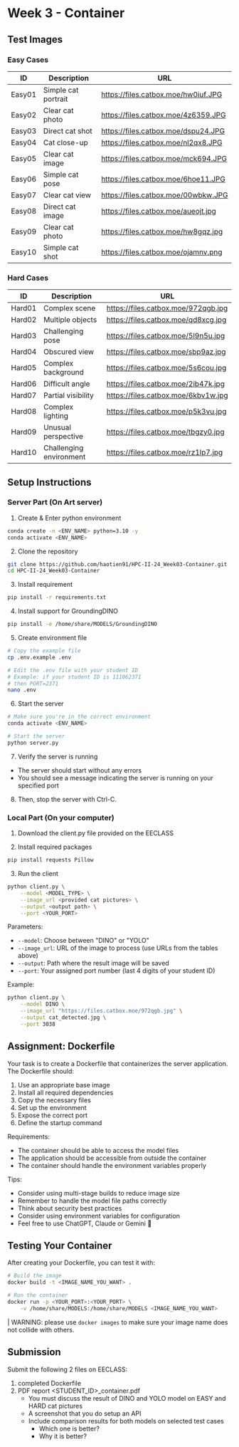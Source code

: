 # Week 3 - Container

## Test Images

### Easy Cases
| ID | Description | URL |
|----|-------------|-----|
| Easy01 | Simple cat portrait | https://files.catbox.moe/hw0iuf.JPG |
| Easy02 | Clear cat photo | https://files.catbox.moe/4z6359.JPG |
| Easy03 | Direct cat shot | https://files.catbox.moe/dspu24.JPG |
| Easy04 | Cat close-up | https://files.catbox.moe/nl2qx8.JPG |
| Easy05 | Clear cat image | https://files.catbox.moe/mck694.JPG |
| Easy06 | Simple cat pose | https://files.catbox.moe/6hoe11.JPG |
| Easy07 | Clear cat view | https://files.catbox.moe/00wbkw.JPG |
| Easy08 | Direct cat image | https://files.catbox.moe/aueojt.jpg |
| Easy09 | Clear cat photo | https://files.catbox.moe/hw8gqz.jpg |
| Easy10 | Simple cat shot | https://files.catbox.moe/ojamnv.png |

### Hard Cases
| ID | Description | URL |
|----|-------------|-----|
| Hard01 | Complex scene | https://files.catbox.moe/972qgb.jpg |
| Hard02 | Multiple objects | https://files.catbox.moe/qd8xcg.jpg |
| Hard03 | Challenging pose | https://files.catbox.moe/5l9n5u.jpg |
| Hard04 | Obscured view | https://files.catbox.moe/sbp9az.jpg |
| Hard05 | Complex background | https://files.catbox.moe/5s6cou.jpg |
| Hard06 | Difficult angle | https://files.catbox.moe/2ib47k.jpg |
| Hard07 | Partial visibility | https://files.catbox.moe/6kbv1w.jpg |
| Hard08 | Complex lighting | https://files.catbox.moe/p5k3vu.jpg |
| Hard09 | Unusual perspective | https://files.catbox.moe/tbgzy0.jpg |
| Hard10 | Challenging environment | https://files.catbox.moe/rz1lp7.jpg |

## Setup Instructions

### Server Part (On Art server)
1. Create & Enter python environment
```bash
conda create -n <ENV_NAME> python=3.10 -y
conda activate <ENV_NAME>
```

2. Clone the repository
```bash
git clone https://github.com/haotien91/HPC-II-24_Week03-Container.git
cd HPC-II-24_Week03-Container
```

3. Install requirement
```bash
pip install -r requirements.txt
```

4. Install support for GroundingDINO
```bash
pip install -e /home/share/MODELS/GroundingDINO
```

5. Create environment file
```bash
# Copy the example file
cp .env.example .env

# Edit the .env file with your student ID
# Example: if your student ID is 111062371
# then PORT=2371
nano .env
```

6. Start the server
```bash
# Make sure you're in the correct environment
conda activate <ENV_NAME>

# Start the server
python server.py
```

7. Verify the server is running
- The server should start without any errors
- You should see a message indicating the server is running on your specified port

8. Then, stop the server with Ctrl-C.


### Local Part (On your computer)

1. Download the client.py file provided on the EECLASS

2. Install required packages
```bash
pip install requests Pillow
```

3. Run the client
```bash
python client.py \
    --model <MODEL_TYPE> \
    --image_url <provided cat pictures> \
    --output <output path> \
    --port <YOUR_PORT>
```

Parameters:
- `--model`: Choose between "DINO" or "YOLO"
- `--image_url`: URL of the image to process (use URLs from the tables above)
- `--output`: Path where the result image will be saved
- `--port`: Your assigned port number (last 4 digits of your student ID)

Example:
```bash
python client.py \
    --model DINO \
    --image_url "https://files.catbox.moe/972qgb.jpg" \
    --output cat_detected.jpg \
    --port 3038
```

## Assignment: Dockerfile

Your task is to create a Dockerfile that containerizes the server application. The Dockerfile should:

1. Use an appropriate base image
2. Install all required dependencies
3. Copy the necessary files
4. Set up the environment
5. Expose the correct port
6. Define the startup command

Requirements:
- The container should be able to access the model files
- The application should be accessible from outside the container
- The container should handle the environment variables properly

Tips:
- Consider using multi-stage builds to reduce image size
- Remember to handle the model file paths correctly
- Think about security best practices
- Consider using environment variables for configuration
- Feel free to use ChatGPT, Claude or Gemini 🥸

## Testing Your Container

After creating your Dockerfile, you can test it with:

```bash
# Build the image
docker build -t <IMAGE_NAME_YOU_WANT> .

# Run the container
docker run -p <YOUR_PORT>:<YOUR_PORT> \
    -v /home/share/MODELS:/home/share/MODELS <IMAGE_NAME_YOU_WANT>
```

| WARNING: please use `docker images` to make sure your image name does not collide with others.


## Submission

Submit the following 2 files on EECLASS:
1. completed Dockerfile
2. PDF report <STUDENT_ID>_container.pdf
    - You must discuss the result of DINO and YOLO model on EASY and HARD cat pictures
    - A screenshot that you do setup an API
    - Include comparison results for both models on selected test cases
        - Which one is better?
        - Why it is better?
